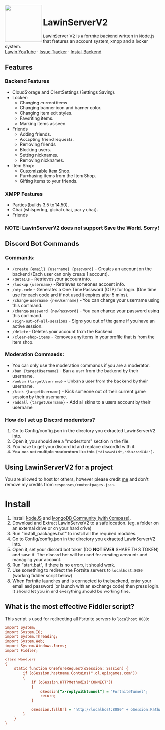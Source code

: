<img style="vertical-align: middle;" src="https://external-content.duckduckgo.com/iu/?u=https%3A%2F%2Ftse1.mm.bing.net%2Fth%3Fid%3DOIP.Zs2Ec_WFJI4UGASq9IuYJAHaHa%26pid%3DApi&f=1&ipt=a271582403e961978ce0ed2d5203f75c56a8f456a046f3fb89952c4bfe0691b0&ipo=images" width="120" height="120" align="left">

# LawinServerV2
LawinServer V2 is a fortnite backend written in Node.js that features an account system, xmpp and a locker system.</br>[Lawin YouTube](https://www.youtube.com/channel/UCiq0PARLj_e_Nqjc_nIv-Eg) · [Issue Tracker](https://github.com/Lawin0129/LawinServerV2/issues) · [Install Backend](#install)


## Features
### Backend Features
* CloudStorage and ClientSettings (Settings Saving).
* Locker:
    + Changing current items.
    + Changing banner icon and banner color.
    + Changing item edit styles.
    + Favoriting items.
    + Marking items as seen.
* Friends:
    + Adding friends.
    + Accepting friend requests.
    + Removing friends.
    + Blocking users.
    + Setting nicknames.
    + Removing nicknames.
* Item Shop:
    + Customizable Item Shop.
    + Purchasing items from the Item Shop.
    + Gifting items to your friends.
### XMPP Features
- Parties (builds 3.5 to 14.50).
- Chat (whispering, global chat, party chat).
- Friends.
### NOTE: LawinServerV2 does not support Save the World. Sorry!

## Discord Bot Commands

### Commands:
- `/create {email} {username} {password}` - Creates an account on the backend (Each user can only create 1 account).
- `/details` - Retrieves your account info.
- `/lookup {username}` - Retrieves someones account info.
- `/otp-code` - Generates a One Time Password (OTP) for login. (One time use for each code and if not used it expires after 5 mins).
- `/change-username {newUsername}` - You can change your username using this command.
- `/change-password {newPassword}` - You can change your password using this command.
- `/sign-out-of-all-sessions` - Signs you out of the game if you have an active session.
- `/delete` - Deletes your account from the Backend.
- `/clear-shop-items` - Removes any items in your profile that is from the item shop.

### Moderation Commands:
- You can only use the moderation commands if you are a moderator.
- `/ban {targetUsername}` - Ban a user from the backend by their username.
- `/unban {targetUsername}` - Unban a user from the backend by their username.
- `/kick {targetUsername}` - Kick someone out of their current game session by their username.
- `/addall {targetUsername}` - Add all skins to a users account by their username

### How do I set up Discord moderators?
1) Go to Config/config.json in the directory you extracted LawinServerV2 into.
2) Open it, you should see a "moderators" section in the file.
3) You have to get your discord id and replace discordId with it.
4) You can set multiple moderators like this `["discordId","discordId2"]`.

## Using LawinServerV2 for a project
You are allowed to host for others, however please credit [me](https://github.com/Lawin0129) and don't remove my credits from `responses/contentpages.json`.

# Install
1) Install [NodeJS](https://nodejs.org/en/) and [MongoDB Community (with Compass)](https://www.mongodb.com/try/download/community).
2) Download and Extract LawinServerV2 to a safe location. (eg. a folder on an external drive or on your hard drive)
3) Run "install_packages.bat" to install all the required modules.
4) Go to Config/config.json in the directory you extracted LawinServerV2 into.
5) Open it, set your discord bot token (DO **NOT EVER** SHARE THIS TOKEN) and save it. The discord bot will be used for creating accounts and managing your account.
6) Run "start.bat", if there is no errors, it should work.
7) Use something to redirect the Fortnite servers to `localhost:8080` (working fiddler script below)
8) When Fortnite launches and is connected to the backend, enter your email and password (or launch with an exchange code) then press login. It should let you in and everything should be working fine.

## What is the most effective Fiddler script?

This script is used for redirecting all Fortnite servers to `localhost:8080`:

```ini
import System;
import System.IO;
import System.Threading;
import System.Web;
import System.Windows.Forms;
import Fiddler;

class Handlers
{
    static function OnBeforeRequest(oSession: Session) {
        if (oSession.hostname.Contains(".ol.epicgames.com"))
        {
            if (oSession.HTTPMethodIs("CONNECT"))
            {
                oSession["x-replywithtunnel"] = "FortniteTunnel";
                return;
            }

            oSession.fullUrl = "http://localhost:8080" + oSession.PathAndQuery;
        }
    }
}
```
